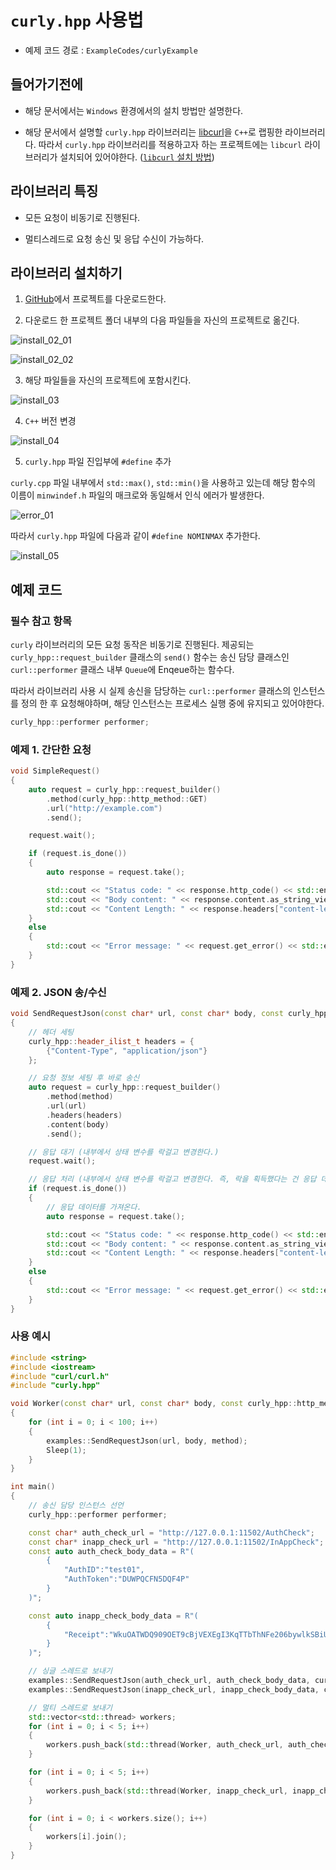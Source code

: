 # `curly.hpp` 사용법

- 예제 코드 경로 : `ExampleCodes/curlyExample`

## 들어가기전에

- 해당 문서에서는 `Windows` 환경에서의 설치 방법만 설명한다.

- 해당 문서에서 설명할 `curly.hpp` 라이브러리는 [libcurl](https://github.com/curl/curl)을 `C++`로 랩핑한 라이브러리다. 따라서 `curly.hpp` 라이브러리를 적용하고자 하는 프로젝트에는 `libcurl` 라이브러리가 설치되어 있어야한다. ([`libcurl` 설치 방법](~/Manuals/libcurl.md))

## 라이브러리 특징

- 모든 요청이 비동기로 진행된다.

- 멀티스레드로 요청 송신 및 응답 수신이 가능하다.

## 라이브러리 설치하기

1. [GitHub](https://github.com/BlackMATov/curly.hpp)에서 프로젝트를 다운로드한다.

2. 다운로드 한 프로젝트 폴더 내부의 다음 파일들을 자신의 프로젝트로 옮긴다.

![install_02_01](../Images/curly/install_02_01.png)

![install_02_02](../Images/curly/install_02_02.png)

3. 해당 파일들을 자신의 프로젝트에 포함시킨다.

![install_03](../Images/curly/install_03.png)

4. `C++` 버전 변경

![install_04](../Images/curly/install_04.png)

5. `curly.hpp` 파일 진입부에 `#define` 추가

`curly.cpp` 파일 내부에서 `std::max()`, `std::min()`을 사용하고 있는데 해당 함수의 이름이 `minwindef.h` 파일의 매크로와 동일해서 인식 에러가 발생한다.

![error_01](../Images/curly/error_01.png)

따라서 `curly.hpp` 파일에 다음과 같이 `#define NOMINMAX` 추가한다.

![install_05](../Images/curly/install_05.png)


## 예제 코드

### 필수 참고 항목

`curly` 라이브러리의 모든 요청 동작은 비동기로 진행된다. 제공되는 `curly_hpp::request_builder` 클래스의 `send()` 함수는 송신 담당 클래스인 `curl::performer` 클래스 내부 `Queue`에 Enqeue하는 함수다.

따라서 라이브러리 사용 시 실제 송신을 담당하는 `curl::performer` 클래스의 인스턴스를 정의 한 후 요청해야하며, 해당 인스턴스는 프로세스 실행 중에 유지되고 있어야한다.

```cpp
curly_hpp::performer performer;
```

### 예제 1. 간단한 요청

```cpp
void SimpleRequest()
{
	auto request = curly_hpp::request_builder()
		.method(curly_hpp::http_method::GET)
		.url("http://example.com")
		.send();

	request.wait();

	if (request.is_done())
	{
		auto response = request.take();

		std::cout << "Status code: " << response.http_code() << std::endl;
		std::cout << "Body content: " << response.content.as_string_view() << std::endl;
		std::cout << "Content Length: " << response.headers["content-length"] << std::endl << std::endl;
	}
	else
	{
		std::cout << "Error message: " << request.get_error() << std::endl;
	}
}
```

### 예제 2. JSON 송/수신
```cpp
void SendRequestJson(const char* url, const char* body, const curly_hpp::http_method method)
{
	// 헤더 세팅
	curly_hpp::header_ilist_t headers = {
		{"Content-Type", "application/json"}
	};

	// 요청 정보 세팅 후 바로 송신
	auto request = curly_hpp::request_builder()
		.method(method)
		.url(url)
		.headers(headers)
		.content(body)
		.send();

	// 응답 대기 (내부에서 상태 변수를 락걸고 변경한다.)
	request.wait();

	// 응답 처리 (내부에서 상태 변수를 락걸고 변경한다. 즉, 락을 획득했다는 건 응답 데이터를 받았다는 뜻이다.)
	if (request.is_done())
	{
		// 응답 데이터를 가져온다.
		auto response = request.take();

		std::cout << "Status code: " << response.http_code() << std::endl;
		std::cout << "Body content: " << response.content.as_string_view() << std::endl;
		std::cout << "Content Length: " << response.headers["content-length"] << std::endl << std::endl;
	}
	else
	{
		std::cout << "Error message: " << request.get_error() << std::endl;
	}
}
```

### 사용 예시
```cpp
#include <string>
#include <iostream>
#include "curl/curl.h"
#include "curly.hpp"

void Worker(const char* url, const char* body, const curly_hpp::http_method method)
{
	for (int i = 0; i < 100; i++)
	{
		examples::SendRequestJson(url, body, method);
		Sleep(1);
	}
}

int main()
{
	// 송신 담당 인스턴스 선언
	curly_hpp::performer performer;

	const char* auth_check_url = "http://127.0.0.1:11502/AuthCheck";
	const char* inapp_check_url = "http://127.0.0.1:11502/InAppCheck";
	const auto auth_check_body_data = R"(
		{
			"AuthID":"test01",
			"AuthToken":"DUWPQCFN5DQF4P"
		}
	)";

	const auto inapp_check_body_data = R"(
		{
			"Receipt":"WkuOATWDQ909OET9cBjVEXEgI3KqTTbThNFe206bywlkSBiUD1hgrCltj3g1a84d"
		}
	)";

	// 싱글 스레드로 보내기
	examples::SendRequestJson(auth_check_url, auth_check_body_data, curly_hpp::http_method::POST);
	examples::SendRequestJson(inapp_check_url, inapp_check_body_data, curly_hpp::http_method::POST);

	// 멀티 스레드로 보내기
	std::vector<std::thread> workers;
	for (int i = 0; i < 5; i++)
	{
		workers.push_back(std::thread(Worker, auth_check_url, auth_check_body_data, curly_hpp::http_method::POST));
	}

	for (int i = 0; i < 5; i++)
	{
		workers.push_back(std::thread(Worker, inapp_check_url, inapp_check_body_data, curly_hpp::http_method::POST));
	}

	for (int i = 0; i < workers.size(); i++)
	{
		workers[i].join();
	}
}
```
